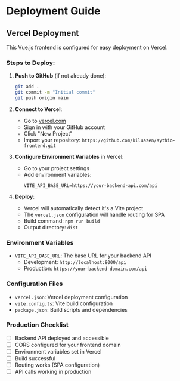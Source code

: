 # Deployment Guide

## Vercel Deployment

This Vue.js frontend is configured for easy deployment on Vercel.

### Steps to Deploy:

1. **Push to GitHub** (if not already done):
   ```bash
   git add .
   git commit -m "Initial commit"
   git push origin main
   ```

2. **Connect to Vercel**:
   - Go to [vercel.com](https://vercel.com)
   - Sign in with your GitHub account
   - Click "New Project"
   - Import your repository: `https://github.com/kiluazen/sythio-frontend.git`

3. **Configure Environment Variables** in Vercel:
   - Go to your project settings
   - Add environment variables:
     ```
     VITE_API_BASE_URL=https://your-backend-api.com/api
     ```

4. **Deploy**:
   - Vercel will automatically detect it's a Vite project
   - The `vercel.json` configuration will handle routing for SPA
   - Build command: `npm run build`
   - Output directory: `dist`

### Environment Variables

- `VITE_API_BASE_URL`: The base URL for your backend API
  - Development: `http://localhost:8000/api`
  - Production: `https://your-backend-domain.com/api`

### Configuration Files

- `vercel.json`: Vercel deployment configuration
- `vite.config.ts`: Vite build configuration
- `package.json`: Build scripts and dependencies

### Production Checklist

- [ ] Backend API deployed and accessible
- [ ] CORS configured for your frontend domain
- [ ] Environment variables set in Vercel
- [ ] Build successful
- [ ] Routing works (SPA configuration)
- [ ] API calls working in production 